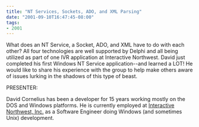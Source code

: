 ```yaml
---
title: "NT Services, Sockets, ADO, and XML Parsing"
date: "2001-09-10T16:47:45-08:00"
tags:
- 2001
---
```


What does an NT Service, a Socket, ADO, and XML have to do with each other?  All four technologies are well supported by Delphi and all being utilized as part of one IVR application at Interactive Northwest.  David just completed his first Windows NT Service application--and learned a LOT! He would like to share his experience with the group to help make others aware of issues lurking in the shadows of this type of beast.

PRESENTER:

David Cornelius has been a developer for 15 years working mostly on the DOS and Windows platforms.  He is currently employed at [Interactive Northwest, Inc.](http://www.interactivenw.com) as a Software Engineer doing Windows (and sometimes Unix) development.
